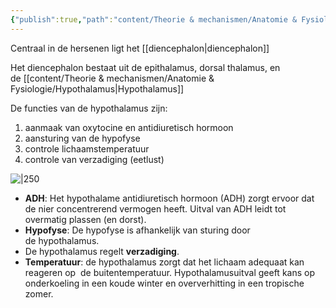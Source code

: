 ```yaml
---
{"publish":true,"path":"content/Theorie & mechanismen/Anatomie & Fysiologie/Hypothalamus.md","permalink":"/content/theorie-and-mechanismen/anatomie-and-fysiologie/hypothalamus/","title":"Hypothalamus","tags":["Endocrinologie/Hypothalamus","Fysiologie","Anatomie"]}
---
```



Centraal in de hersenen ligt het [[diencephalon\|diencephalon]]

Het diencephalon bestaat uit de epithalamus, dorsal thalamus, en de [[content/Theorie & mechanismen/Anatomie & Fysiologie/Hypothalamus\|Hypothalamus]]

De functies van de hypothalamus zijn:
1. aanmaak van oxytocine en antidiuretisch hormoon
2. aansturing van de hypofyse
3. controle lichaamstemperatuur
4. controle van verzadiging (eetlust)


![|250](https://i.imgur.com/RT2HRcf.png)

- **ADH**: Het hypothalame antidiuretisch hormoon (ADH) zorgt ervoor dat de nier concentrerend vermogen heeft. Uitval van ADH leidt tot  overmatig plassen (en dorst).
- **Hypofyse**: De hypofyse is afhankelijk van sturing door de hypothalamus.
- De hypothalamus regelt **verzadiging**.
- **Temperatuur**: de hypothalamus zorgt dat het lichaam adequaat kan reageren op  de buitentemperatuur. Hypothalamusuitval geeft kans op onderkoeling in een koude winter en oververhitting in een tropische zomer.
